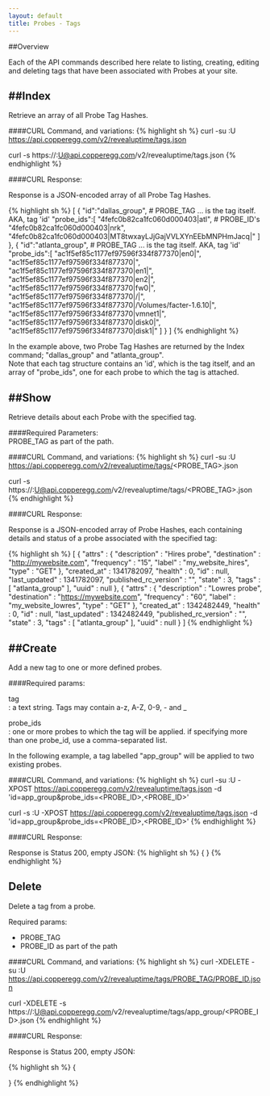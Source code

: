 ```yaml
---
layout: default
title: Probes - Tags
---
```


##Overview

Each of the API commands described here relate to listing, creating, editing and deleting tags that have been associated with Probes at your site.


##Index
-----
Retrieve an array of all Probe Tag Hashes.  


####CURL Command, and variations:
{% highlight sh %}
curl -su <APIKEY>:U https://api.copperegg.com/v2/revealuptime/tags.json

curl -s https://<APIKEY>:U@api.copperegg.com/v2/revealuptime/tags.json
{% endhighlight %}

####CURL Response:

Response is a JSON-encoded array of all Probe Tag Hashes.

{% highlight sh %}
[
  { "id":"dallas_group",                         # PROBE_TAG ... is the tag itself. AKA, tag 'id'
    "probe_ids":[
      "4fefc0b82ca1fc060d000403|atl",            # PROBE_ID's
      "4fefc0b82ca1fc060d000403|nrk",
      "4fefc0b82ca1fc060d000403|MT8twxayLJjGajVVLXYnEEbMNPHmJacq|"
    ]
  },
  { "id":"atlanta_group",                        # PROBE_TAG ... is the tag itself. AKA, tag 'id'
    "probe_ids":[
      "ac1f5ef85c1177ef97596f334f877370|en0|",
      "ac1f5ef85c1177ef97596f334f877370|",
      "ac1f5ef85c1177ef97596f334f877370|en1|",
      "ac1f5ef85c1177ef97596f334f877370|en2|",
      "ac1f5ef85c1177ef97596f334f877370|fw0|",
      "ac1f5ef85c1177ef97596f334f877370|/|",
      "ac1f5ef85c1177ef97596f334f877370|/Volumes/facter-1.6.10|",
      "ac1f5ef85c1177ef97596f334f877370|vmnet1|",
      "ac1f5ef85c1177ef97596f334f877370|disk0|",
      "ac1f5ef85c1177ef97596f334f877370|disk1|"
    ]
  }
]
{% endhighlight %}

In the example above, two Probe Tag Hashes are returned by the Index command; "dallas_group" and "atlanta_group".  
Note that each tag structure contains an 'id', which is the tag itself, and an array of "probe_ids", one for each probe to which the tag is attached.


##Show
----
Retrieve details about each Probe with the specified tag.  


####Required Parameters:  
PROBE_TAG as part of the path.

####CURL Command, and variations:
{% highlight sh %}
curl -su <APIKEY>:U https://api.copperegg.com/v2/revealuptime/tags/<PROBE_TAG>.json

curl -s https://<APIKEY>:U@api.copperegg.com/v2/revealuptime/tags/<PROBE_TAG>.json
{% endhighlight %}

####CURL Response:

Response is a JSON-encoded array of Probe Hashes, each containing details and status of a probe associated with the specified tag:

{% highlight sh %}
[
  {
    "attrs" : {
      "description" : "Hires probe",
      "destination" : "http://mywebsite.com",
      "frequency" : "15",
      "label" : "my_website_hires",
      "type" : "GET"
    },
    "created_at" : 1341782097,
    "health" : 0,
    "id" : null,
    "last_updated" : 1341782097,
    "published_rc_version" : "",
    "state" : 3,
    "tags" : [ "atlanta_group" ],
    "uuid" : null
  },
  {
    "attrs" : {
      "description" : "Lowres probe",
      "destination" : "https://mywebsite.com",
      "frequency" : "60",
      "label" : "my_website_lowres",
      "type" : "GET"
    },
    "created_at" : 1342482449,
    "health" : 0,
    "id" : null,
    "last_updated" : 1342482449,
    "published_rc_version" : "",
    "state" : 3,
    "tags" : [ "atlanta_group" ],
    "uuid" : null
  }
]
{% endhighlight %}


##Create
------
Add a new tag to one or more defined probes.

####Required params:

tag   
: a text string. Tags may contain a-z, A-Z, 0-9, - and _

probe_ids  
: one or more probes to which the tag will be applied. if specifying more than one probe_id, use a comma-separated list.

In the following example, a tag labelled "app_group" will be applied to two existing probes.

####CURL Command, and variations:
{% highlight sh %}
curl -su <APIKEY>:U -XPOST https://api.copperegg.com/v2/revealuptime/tags.json -d 'id=app_group&probe_ids=<PROBE_ID>,<PROBE_ID>'

curl -s <APIKEY>:U -XPOST https://api.copperegg.com/v2/revealuptime/tags.json -d 'id=app_group&probe_ids=<PROBE_ID>,<PROBE_ID>'
{% endhighlight %}

####CURL Response:

Response is Status 200, empty JSON:
{% highlight sh %}
{
}
{% endhighlight %}



Delete
-------
Delete a tag from a probe.

Required params:
* PROBE_TAG
* PROBE_ID as part of the path

####CURL Command, and variations:
{% highlight sh %}
curl -XDELETE -su <APIKEY>:U https://api.copperegg.com/v2/revealuptime/tags/PROBE_TAG/PROBE_ID.json

curl -XDELETE -s https://<APIKEY>:U@api.copperegg.com/v2/revealuptime/tags/app_group/<PROBE_ID>.json
{% endhighlight %}

####CURL Response:

Response is Status 200, empty JSON:

{% highlight sh %}
{

}
{% endhighlight %}

